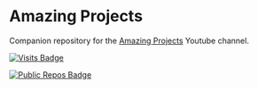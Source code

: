 # Amazing Projects
Companion repository for the [Amazing Projects](https://www.youtube.com/@Amazing-Projects) Youtube channel.

[![Visits Badge](https://badges.strrl.dev/visits/AmazingProjectsRepos/youtube-channel)](https://badges.strrl.dev)

[![Public Repos Badge](https://badges.strrl.dev/repos/AmazingProjectsRepos/youtube-channel)](https://badges.strrl.dev)
